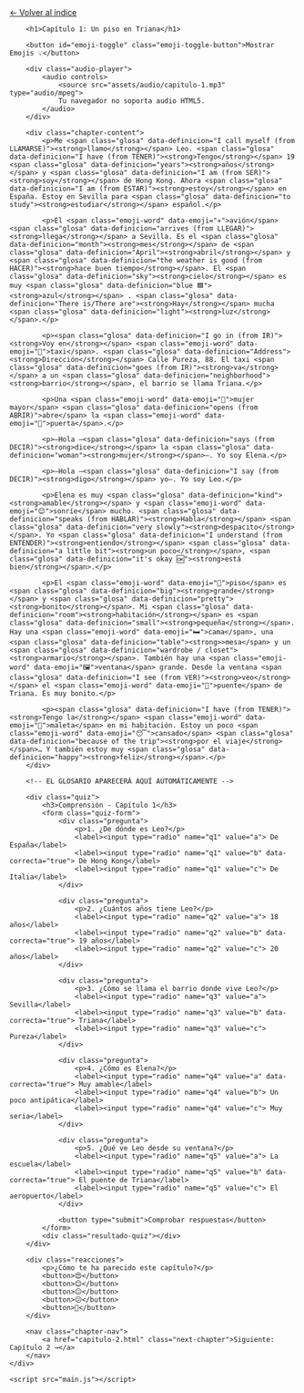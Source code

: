 <html lang="es">
<head>
    <meta charset="UTF-8">
    <meta name="viewport" content="width=device-width, initial-scale=1.0">
    <title>Capítulo 1: Un piso en Triana</title>
    <link rel="stylesheet" href="style.css">
</head>
<body>
    <div class="container">
        <a href="index.html" class="back-link">← Volver al índice</a>
        
        <h1>Capítulo 1: Un piso en Triana</h1>
        
        <button id="emoji-toggle" class="emoji-toggle-button">Mostrar Emojis 💡</button>
        
        <div class="audio-player">
            <audio controls>
                <source src="assets/audio/capitulo-1.mp3" type="audio/mpeg">
                Tu navegador no soporta audio HTML5.
            </audio>
        </div>
        
        <div class="chapter-content">
            <p>Me <span class="glosa" data-definicion="I call myself (from LLAMARSE)"><strong>llamo</strong></span> Leo. <span class="glosa" data-definicion="I have (from TENER)"><strong>Tengo</strong></span> 19 <span class="glosa" data-definicion="years"><strong>años</strong></span> y <span class="glosa" data-definicion="I am (from SER)"><strong>soy</strong></span> de Hong Kong. Ahora <span class="glosa" data-definicion="I am (from ESTAR)"><strong>estoy</strong></span> en España. Estoy en Sevilla para <span class="glosa" data-definicion="to study"><strong>estudiar</strong></span> español.</p>

            <p>El <span class="emoji-word" data-emoji="✈️">avión</span> <span class="glosa" data-definicion="arrives (from LLEGAR)"><strong>llega</strong></span> a Sevilla. Es el <span class="glosa" data-definicion="month"><strong>mes</strong></span> de <span class="glosa" data-definicion="April"><strong>abril</strong></span> y <span class="glosa" data-definicion="the weather is good (from HACER)"><strong>hace buen tiempo</strong></span>. El <span class="glosa" data-definicion="sky"><strong>cielo</strong></span> es muy <span class="glosa" data-definicion="blue 🟦"><strong>azul</strong></span> . <span class="glosa" data-definicion="There is/There are"><strong>Hay</strong></span> mucha <span class="glosa" data-definicion="light"><strong>luz</strong></span>.</p>

            <p><span class="glosa" data-definicion="I go in (from IR)"><strong>Voy en</strong></span> <span class="emoji-word" data-emoji="🚕">taxi</span>. <span class="glosa" data-definicion="Address"><strong>Dirección</strong></span> Calle Pureza, 88. El taxi <span class="glosa" data-definicion="goes (from IR)"><strong>va</strong></span> a un <span class="glosa" data-definicion="neighborhood"><strong>barrio</strong></span>, el barrio se llama Triana.</p>

            <p>Una <span class="emoji-word" data-emoji="👵">mujer mayor</span> <span class="glosa" data-definicion="opens (from ABRIR)">abre</span> la <span class="emoji-word" data-emoji="🚪">puerta</span>.</p>

            <p>—Hola —<span class="glosa" data-definicion="says (from DECIR)"><strong>dice</strong></span> la <span class="glosa" data-definicion="woman"><strong>mujer</strong></span>—. Yo soy Elena.</p>

            <p>—Hola —<span class="glosa" data-definicion="I say (from DECIR)"><strong>digo</strong></span> yo—. Yo soy Leo.</p>

            <p>Elena es muy <span class="glosa" data-definicion="kind"><strong>amable</strong></span> y <span class="emoji-word" data-emoji="😊">sonríe</span> mucho. <span class="glosa" data-definicion="speaks (from HABLAR)"><strong>Habla</strong></span> <span class="glosa" data-definicion="very slowly"><strong>despacito</strong></span>. Yo <span class="glosa" data-definicion="I understand (from ENTENDER)"><strong>entiendo</strong></span> <span class="glosa" data-definicion="a little bit"><strong>un poco</strong></span>, <span class="glosa" data-definicion="it's okay 🆗"><strong>está bien</strong></span>.</p>

            <p>El <span class="emoji-word" data-emoji="🏢">piso</span> es <span class="glosa" data-definicion="big"><strong>grande</strong></span> y <span class="glosa" data-definicion="pretty"><strong>bonito</strong></span>. Mi <span class="glosa" data-definicion="room"><strong>habitación</strong></span> es <span class="glosa" data-definicion="small"><strong>pequeña</strong></span>. Hay una <span class="emoji-word" data-emoji="🛏️">cama</span>, una <span class="glosa" data-definicion="table"><strong>>mesa</span> y un <span class="glosa" data-definicion="wardrobe / closet"><strong>armario</strong></span>. También hay una <span class="emoji-word" data-emoji="🖼️">ventana</span> grande. Desde la ventana <span class="glosa" data-definicion="I see (from VER)"><strong>veo</strong></span> el <span class="emoji-word" data-emoji="🌉">puente</span> de Triana. Es muy bonito.</p>

            <p><span class="glosa" data-definicion="I have (from TENER)"><strong>Tengo la</strong></span> <span class="emoji-word" data-emoji="🧳">maleta</span> en mi habitación. Estoy un poco <span class="emoji-word" data-emoji="😴">cansado</span> <span class="glosa" data-definicion="because of the trip"><strong>por el viaje</strong></span>… Y también estoy muy <span class="glosa" data-definicion="happy"><strong>feliz</strong></span>.</p>
        </div>

        <!-- EL GLOSARIO APARECERÁ AQUÍ AUTOMÁTICAMENTE -->

        <div class="quiz">
            <h3>Comprensión - Capítulo 1</h3>
            <form class="quiz-form">
                <div class="pregunta">
                    <p>1. ¿De dónde es Leo?</p>
                    <label><input type="radio" name="q1" value="a"> De España</label>
                    <label><input type="radio" name="q1" value="b" data-correcta="true"> De Hong Kong</label>
                    <label><input type="radio" name="q1" value="c"> De Italia</label>
                </div>

                <div class="pregunta">
                    <p>2. ¿Cuántos años tiene Leo?</p>
                    <label><input type="radio" name="q2" value="a"> 18 años</label>
                    <label><input type="radio" name="q2" value="b" data-correcta="true"> 19 años</label>
                    <label><input type="radio" name="q2" value="c"> 20 años</label>
                </div>

                <div class="pregunta">
                    <p>3. ¿Cómo se llama el barrio donde vive Leo?</p>
                    <label><input type="radio" name="q3" value="a"> Sevilla</label>
                    <label><input type="radio" name="q3" value="b" data-correcta="true"> Triana</label>
                    <label><input type="radio" name="q3" value="c"> Pureza</label>
                </div>

                <div class="pregunta">
                    <p>4. ¿Cómo es Elena?</p>
                    <label><input type="radio" name="q4" value="a" data-correcta="true"> Muy amable</label>
                    <label><input type="radio" name="q4" value="b"> Un poco antipática</label>
                    <label><input type="radio" name="q4" value="c"> Muy seria</label>
                </div>

                <div class="pregunta">
                    <p>5. ¿Qué ve Leo desde su ventana?</p>
                    <label><input type="radio" name="q5" value="a"> La escuela</label>
                    <label><input type="radio" name="q5" value="b" data-correcta="true"> El puente de Triana</label>
                    <label><input type="radio" name="q5" value="c"> El aeropuerto</label>
                </div>

                <button type="submit">Comprobar respuestas</button>
            </form>
            <div class="resultado-quiz"></div>
        </div>

        <div class="reacciones">
            <p>¿Cómo te ha parecido este capítulo?</p>
            <button>😍</button>
            <button>😊</button>
            <button>😐</button>
            <button>😕</button>
            <button>🤔</button>
        </div>

        <nav class="chapter-nav">
            <a href="capitulo-2.html" class="next-chapter">Siguiente: Capítulo 2 →</a>
        </nav>
    </div>

    <script src="main.js"></script>
</body>
</html>
